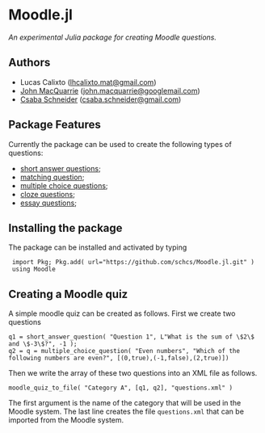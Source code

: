 # Moodle.jl
*An experimental Julia package for creating Moodle questions.*

## Authors
- Lucas Calixto (lhcalixto.mat@gmail.com)
- [John MacQuarrie](https://johnmacquarrie.github.io) (john.macquarrie@googlemail.com)
- [Csaba Schneider](https://schcs.github.io/WP) (csaba.schneider@gmail.com)


## Package Features
Currently the package can be used to create the following types of questions:
- [short answer questions](short_answer.md);
- [matching question](matching);
- [multiple choice questions](multiple_choice.md);
- [cloze questions](cloze.md);
- [essay questions](essay.md);

## Installing the package
The package can be installed and activated by typing 
```repl
 import Pkg; Pkg.add( url="https://github.com/schcs/Moodle.jl.git" )
 using Moodle
```


## Creating a Moodle quiz

A simple moodle quiz can be created as follows. First we create two questions 

```repl
q1 = short_answer_question( "Question 1", L"What is the sum of \$2\$ and \$-3\$?", -1 );
q2 = q = multiple_choice_question( "Even numbers", "Which of the following numbers are even?", [(0,true),(-1,false),(2,true)])
```

Then we write the array of these two questions into an XML file as follows.

```repl
moodle_quiz_to_file( "Category A", [q1, q2], "questions.xml" )
```
The first argument is the name of the category that will be used in the Moodle system. The last line creates the file `questions.xml` that can be imported from the Moodle system.